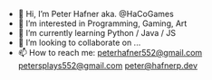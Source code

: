 - 👋 Hi, I’m Peter Hafner aka. @HaCoGames
- 👀 I’m interested in Programming, Gaming, Art
- 🌱 I’m currently learning Python / Java / JS
- 💞️ I’m looking to collaborate on ...
- 📫 How to reach me:  peterhafner552@gmail.com  petersplays552@gmail.com  peter@hafnerp.dev

<!---
HaCoGames/HaCoGames is a ✨ special ✨ repository because its `README.md` (this file) appears on your GitHub profile.
You can click the Preview link to take a look at your changes.
--->
